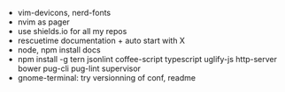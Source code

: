 * vim-devicons, nerd-fonts
* nvim as pager
* use shields.io for all my repos
* rescuetime documentation + auto start with X
* node, npm install docs
* npm install -g tern jsonlint coffee-script typescript uglify-js http-server bower pug-cli pug-lint supervisor
* gnome-terminal: try versionning of conf, readme
